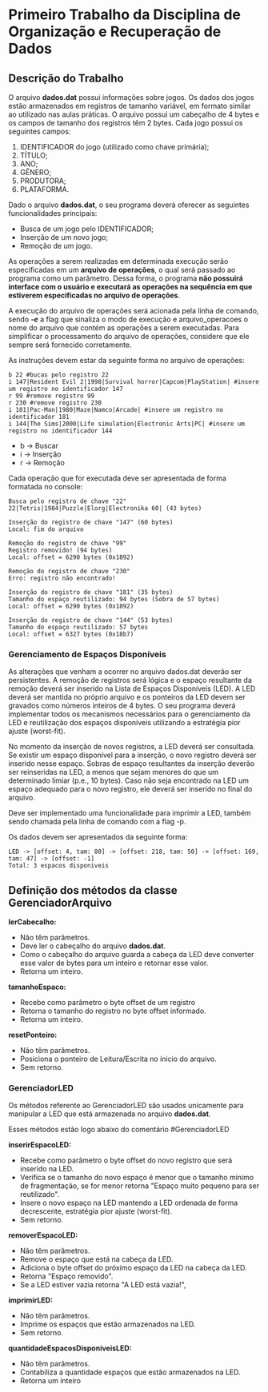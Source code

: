 # Primeiro Trabalho da Disciplina de Organização e Recuperação de Dados


## Descrição do Trabalho
O arquivo **dados.dat** possui informações sobre jogos. Os dados dos jogos estão armazenados em registros de tamanho variável, em formato similar ao utilizado nas aulas práticas. O arquivo possui um cabeçalho de 4 bytes e os campos de tamanho dos registros têm 2 bytes. Cada jogo possui os seguintes campos:

1. IDENTIFICADOR do jogo (utilizado como chave primária);
1. TÍTULO;
1. ANO;
1. GÊNERO;
1. PRODUTORA;
1. PLATAFORMA.

Dado o arquivo **dados.dat**, o seu programa deverá oferecer   as seguintes funcionalidades principais:
* Busca de um jogo pelo IDENTIFICADOR;
* Inserção de um novo jogo;
* Remoção de um jogo.

As operações a serem realizadas em determinada execução serão especificadas em um **arquivo de operações**, o qual será passado ao programa como um parâmetro. Dessa forma, o programa **não possuirá interface com o usuário e executará as operações na sequência em que estiverem especificadas no arquivo de operações**. 

A execução do arquivo de operações será acionada pela linha de comando, sendo ***-e*** a flag que sinaliza o modo de execução e arquivo_operacoes o nome do arquivo que contém as operações a serem executadas. Para simplificar o processamento do arquivo de operações, considere que ele sempre será fornecido corretamente.

As instruções devem estar da seguinte forma no arquivo de operações:
```
b 22 #bucas pelo registro 22
i 147|Resident Evil 2|1998|Survival horror|Capcom|PlayStation| #insere um registro no identificador 147
r 99 #remove registro 99
r 230 #remove registro 230
i 181|Pac-Man|1980|Maze|Namco|Arcade| #insere um registro no identificador 181
i 144|The Sims|2000|Life simulation|Electronic Arts|PC| #insere um registro no identificador 144
```

* b -> Buscar
* i -> Inserção
* r -> Remoção


Cada operação que for executada deve ser apresentada de forma formatada no console:
```
Busca pelo registro de chave "22"
22|Tetris|1984|Puzzle|Elorg|Electronika 60| (43 bytes)

Inserção do registro de chave "147" (60 bytes)
Local: fim do arquivo

Remoção do registro de chave "99"
Registro removido! (94 bytes)
Local: offset = 6290 bytes (0x1892)

Remoção do registro de chave "230"
Erro: registro não encontrado!

Inserção do registro de chave "181" (35 bytes)
Tamanho do espaço reutilizado: 94 bytes (Sobra de 57 bytes)
Local: offset = 6290 bytes (0x1892)

Inserção do registro de chave "144" (53 bytes)
Tamanho do espaço reutilizado: 57 bytes
Local: offset = 6327 bytes (0x18b7)
```

### Gerenciamento de Espaços Disponíveis
As alterações que venham a ocorrer no arquivo dados.dat deverão ser persistentes. A remoção de registros será lógica e o espaço resultante da remoção deverá ser inserido na Lista de Espaços Disponíveis (LED). A LED deverá ser mantida no próprio arquivo e os ponteiros da LED devem ser gravados como números inteiros de 4 bytes. O seu programa deverá implementar todos os mecanismos necessários para o gerenciamento da LED e reutilização dos espaços disponíveis utilizando a estratégia pior ajuste (worst-fit).

No momento da inserção de novos registros, a LED deverá ser consultada. Se existir um espaço disponível para a inserção, o novo registro deverá ser inserido nesse espaço. Sobras de espaço resultantes da inserção deverão ser reinseridas na LED, a menos que sejam menores do que um determinado limiar (p.e., 10 bytes). Caso não seja encontrado na LED um espaço adequado para o novo registro, ele deverá ser inserido no final do arquivo.

Deve ser implementado uma funcionalidade para imprimir a LED, também sendo chamada pela linha de comando com a flag -p.

Os dados devem ser apresentados da seguinte forma:
```
LED -> [offset: 4, tam: 80] -> [offset: 218, tam: 50] -> [offset: 169, tam: 47] -> [offset: -1]
Total: 3 espacos disponiveis
```

## Definição dos métodos da classe GerenciadorArquivo

**lerCabecalho:**
* Não têm parâmetros.
* Deve ler o cabeçalho do arquivo **dados.dat**.
* Como o cabeçalho do arquivo guarda a cabeça da LED deve converter esse valor de bytes para um inteiro e retornar esse valor.
* Retorna um inteiro.

**tamanhoEspaco:**
* Recebe como parâmetro o byte offset de um registro
* Retorna o tamanho do registro no byte offset informado.
* Retorna um inteiro.

**resetPonteiro:**
* Não têm parâmetros.
* Posiciona o ponteiro de Leitura/Escrita no inicio do arquivo.
* Sem retorno.

### GerenciadorLED
Os métodos referente ao GerenciadorLED são usados unicamente para manipular a LED que está armazenada no arquivo **dados.dat**.

Esses métodos estão logo abaixo do comentário #GerenciadorLED

**inserirEspacoLED:**
* Recebe como parâmetro o byte offset do novo registro que será inserido na LED.
* Verifica se o tamanho do novo espaço é menor que o tamanho minimo de fragmentação, se for menor retorna "Espaço muito pequeno para ser reutilizado".
* Insere o novo espaço na LED mantendo a LED ordenada de forma decrescente, estratégia pior ajuste (worst-fit).
* Sem retorno.

**removerEspacoLED:**
* Não têm parâmetros.
* Remove o espaço que está na cabeça da LED.
* Adiciona o byte offset do próximo espaço da LED na cabeça da LED.
* Retorna "Espaço removido".
* Se a LED estiver vazia retorna "A LED está vazia!",

**imprimirLED:**
* Não têm parâmetros.
* Imprime os espaços que estão armazenados na LED.
* Sem retorno.

**quantidadeEspacosDisponiveisLED:**
* Não têm parâmetros.
* Contabiliza a quantidade espaços que estão armazenados na LED.
* Retorna um inteiro
